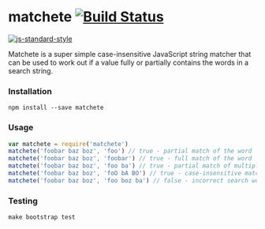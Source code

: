 # matchete [![Build Status](https://travis-ci.org/QubitProducts/matchete.svg)](https://travis-ci.org/QubitProducts/matchete)
[![js-standard-style](https://cdn.rawgit.com/feross/standard/master/badge.svg)](https://github.com/feross/standard)

Matchete is a super simple case-insensitive JavaScript string matcher that can be used to work out if a value fully or partially contains the words in a search string.


### Installation

```
npm install --save matchete
```


### Usage

```js
var matchete = require('matchete')
matchete('foobar baz boz', 'foo') // true - partial match of the word
matchete('foobar baz boz', 'foobar') // true - full match of the word
matchete('foobar baz boz', 'foo ba') // true - partial match of multiple words
matchete('foobar baz boz', 'foO bA BO') // true - case-insensitive match
matchete('foobar baz boz', 'foo boz ba') // false - incorrect search word order
```


### Testing

```
make bootstrap test
```